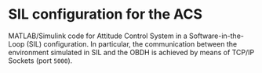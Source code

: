 # SIL configuration for the ACS

MATLAB/Simulink code for Attitude Control System in a Software-in-the-Loop (SIL) configuration.
In particular, the communication between the environment simulated in SIL and the OBDH
is achieved by means of TCP/IP Sockets (port `5000`).
